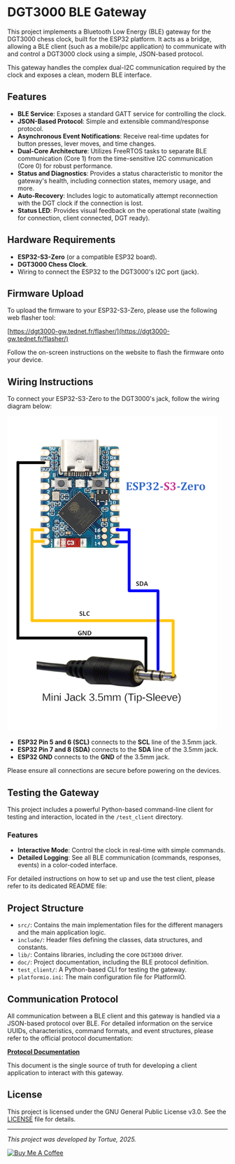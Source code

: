 # DGT3000 BLE Gateway

This project implements a Bluetooth Low Energy (BLE) gateway for the DGT3000 chess clock, built for the ESP32 platform. It acts as a bridge, allowing a BLE client (such as a mobile/pc application) to communicate with and control a DGT3000 clock using a simple, JSON-based protocol.

This gateway handles the complex dual-I2C communication required by the clock and exposes a clean, modern BLE interface.

## Features

-   **BLE Service**: Exposes a standard GATT service for controlling the clock.
-   **JSON-Based Protocol**: Simple and extensible command/response protocol.
-   **Asynchronous Event Notifications**: Receive real-time updates for button presses, lever moves, and time changes.
-   **Dual-Core Architecture**: Utilizes FreeRTOS tasks to separate BLE communication (Core 1) from the time-sensitive I2C communication (Core 0) for robust performance.
-   **Status and Diagnostics**: Provides a status characteristic to monitor the gateway's health, including connection states, memory usage, and more.
-   **Auto-Recovery**: Includes logic to automatically attempt reconnection with the DGT clock if the connection is lost.
-   **Status LED**: Provides visual feedback on the operational state (waiting for connection, client connected, DGT ready).

## Hardware Requirements

-   **ESP32-S3-Zero** (or a compatible ESP32 board).
-   **DGT3000 Chess Clock**.
-   Wiring to connect the ESP32 to the DGT3000's I2C port (jack).


## Firmware Upload

To upload the firmware to your ESP32-S3-Zero, please use the following web flasher tool:

[https://dgt3000-gw.tednet.fr/flasher/](https://dgt3000-gw.tednet.fr/flasher/)

Follow the on-screen instructions on the website to flash the firmware onto your device.

## Wiring Instructions

To connect your ESP32-S3-Zero to the DGT3000's jack, follow the wiring diagram below:

![wiring diagram](doc/Wire_Schemas.png)

*   **ESP32 Pin 5 and 6 (SCL)** connects to the **SCL** line of the 3.5mm jack.
*   **ESP32 Pin 7 and 8 (SDA)** connects to the **SDA** line of the 3.5mm jack.
*   **ESP32 GND** connects to the **GND** of the 3.5mm jack.

Please ensure all connections are secure before powering on the devices.

## Testing the Gateway

This project includes a powerful Python-based command-line client for testing and interaction, located in the `/test_client` directory.

### Features

-   **Interactive Mode**: Control the clock in real-time with simple commands.
-   **Detailed Logging**: See all BLE communication (commands, responses, events) in a color-coded interface.

For detailed instructions on how to set up and use the test client, please refer to its dedicated README file:

## Project Structure

-   `src/`: Contains the main implementation files for the different managers and the main application logic.
-   `include/`: Header files defining the classes, data structures, and constants.
-   `lib/`: Contains libraries, including the core `DGT3000` driver.
-   `doc/`: Project documentation, including the BLE protocol definition.
-   `test_client/`: A Python-based CLI for testing the gateway.
-   `platformio.ini`: The main configuration file for PlatformIO.

## Communication Protocol

All communication between a BLE client and this gateway is handled via a JSON-based protocol over BLE. For detailed information on the service UUIDs, characteristics, command formats, and event structures, please refer to the official protocol documentation:

**[Protocol Documentation](./doc/PROTOCOL.md)**

This document is the single source of truth for developing a client application to interact with this gateway.

## License

This project is licensed under the GNU General Public License v3.0. See the [LICENSE](https://www.gnu.org/licenses/gpl-3.0.html) file for details.

---

*This project was developed by Tortue, 2025.*

[![Buy Me A Coffee](https://media.giphy.com/media/GNBCVMv6XobnMUMYJG/giphy.gif)](https://buymeacoffee.com/tortue)
